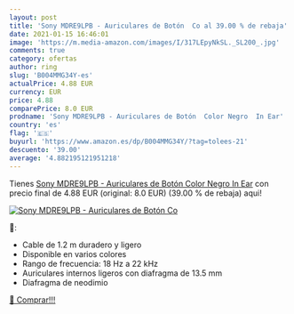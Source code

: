 ```yaml
---
layout: post
title: 'Sony MDRE9LPB - Auriculares de Botón  Co al 39.00 % de rebaja'
date: 2021-01-15 16:46:01
image: 'https://m.media-amazon.com/images/I/317LEpyNkSL._SL200_.jpg'
comments: true
category: ofertas
author: ring
slug: 'B004MMG34Y-es'
actualPrice: 4.88 EUR
currency: EUR
price: 4.88
comparePrice: 8.0 EUR
prodname: 'Sony MDRE9LPB - Auriculares de Botón  Color Negro  In Ear'
country: 'es'
flag: '🇪🇸'
buyurl: 'https://www.amazon.es/dp/B004MMG34Y/?tag=tolees-21'
descuento: '39.00'
average: '4.882195121951218'
---
```


Tienes [Sony MDRE9LPB - Auriculares de Botón  Color Negro  In Ear](https://www.amazon.es/dp/B004MMG34Y/?tag=tolees-21) con precio final de  4.88 EUR (original: 8.0 EUR) (39.00 %  de rebaja) aqui!

[![Sony MDRE9LPB - Auriculares de Botón  Co](https://m.media-amazon.com/images/I/317LEpyNkSL._SL200_.jpg)](https://www.amazon.es/dp/B004MMG34Y/?tag=tolees-21)

🔎:

- Cable de 1.2 m duradero y ligero
- Disponible en varios colores
- Rango de frecuencia: 18 Hz a 22 kHz
- Auriculares internos ligeros con diafragma de 13.5 mm
- Diafragma de neodimio

[🛒 Comprar!!!](https://www.amazon.es/dp/B004MMG34Y/?tag=tolees-21)
